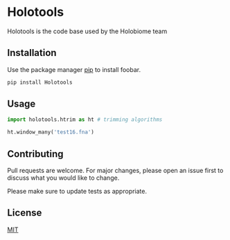 # Holotools

Holotools is the code base used by the Holobiome team

## Installation

Use the package manager [pip](https://pip.pypa.io/en/stable/) to install foobar.

```bash
pip install Holotools
```

## Usage

```python
import holotools.htrim as ht # trimming algorithms

ht.window_many('test16.fna')
```

## Contributing
Pull requests are welcome. For major changes, please open an issue first to discuss what you would like to change.

Please make sure to update tests as appropriate.

## License
[MIT](https://choosealicense.com/licenses/mit/)
